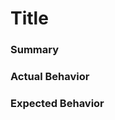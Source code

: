 <!--
For Security vulnerabilities, please refer to our security page $LINK
-->
# Title

### Summary

<!--
Please provide a brief, high level summary of the issue you are having
-->


### Actual Behavior

<!--
Please describe, in detail, step-by-step what behavior is occuring.  Please
include any screenshots or other relevant files to assist in duplicating the
issue.
-->


### Expected Behavior

<!--
Please describe, in detail, step-by-step what you expect to occur.
-->
